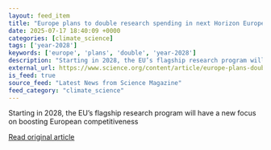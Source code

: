 ```yaml
---
layout: feed_item
title: "Europe plans to double research spending in next Horizon Europe scheme"
date: 2025-07-17 18:40:09 +0000
categories: [climate_science]
tags: ['year-2028']
keywords: ['europe', 'plans', 'double', 'year-2028']
description: "Starting in 2028, the EU’s flagship research program will have a new focus on boosting European competitiveness"
external_url: https://www.science.org/content/article/europe-plans-double-research-spending-next-horizon-europe-scheme
is_feed: true
source_feed: "Latest News from Science Magazine"
feed_category: "climate_science"
---
```


Starting in 2028, the EU’s flagship research program will have a new focus on boosting European competitiveness

[Read original article](https://www.science.org/content/article/europe-plans-double-research-spending-next-horizon-europe-scheme)
